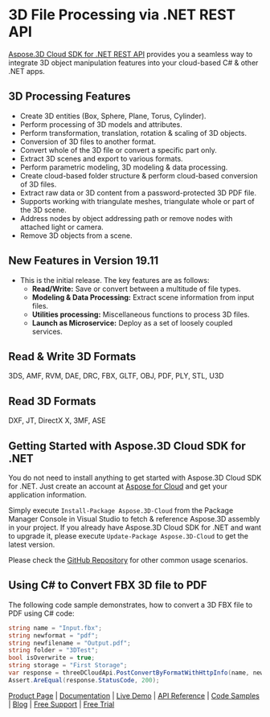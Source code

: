 # 3D File Processing via .NET REST API

[Aspose.3D Cloud SDK for .NET REST API](https://products.aspose.cloud/3d/net) provides you a seamless way to integrate 3D object manipulation features into your cloud-based C# & other .NET apps.

## 3D Processing Features

- Create 3D entities (Box, Sphere, Plane, Torus, Cylinder).
- Perform processing of 3D models and attributes.
- Perform transformation, translation, rotation & scaling of 3D objects.
- Conversion of 3D files to another format.
- Convert whole of the 3D file or convert a specific part only.
- Extract 3D scenes and export to various formats.
- Perform parametric modeling, 3D modeling & data processing.
- Create cloud-based folder structure & perform cloud-based conversion of 3D files.
- Extract raw data or 3D content from a password-protected 3D PDF file.
- Supports working with triangulate meshes, triangulate whole or part of the 3D scene.
- Address nodes by object addressing path or remove nodes with attached light or camera.
- Remove 3D objects from a scene.

## New Features in Version 19.11

- This is the initial release. The key features are as follows:
  - **Read/Write:** Save or convert between a multitude of file types.
  - **Modeling & Data Processing:** Extract scene information from input files.
  - **Utilities processing:** Miscellaneous functions to process 3D files.
  - **Launch as Microservice:** Deploy as a set of loosely coupled services.

## Read & Write 3D Formats

3DS, AMF, RVM, DAE, DRC, FBX, GLTF, OBJ, PDF, PLY, STL, U3D

## Read 3D Formats

DXF, JT, DirectX X, 3MF, ASE

## Getting Started with Aspose.3D Cloud SDK for .NET

You do not need to install anything to get started with Aspose.3D Cloud SDK for .NET. Just create an account at [Aspose for Cloud](https://dashboard.aspose.cloud/#/apps) and get your application information.

Simply execute `Install-Package Aspose.3D-Cloud` from the Package Manager Console in Visual Studio to fetch & reference Aspose.3D assembly in your project. If you already have Aspose.3D Cloud SDK for .NET and want to upgrade it, please execute `Update-Package Aspose.3D-Cloud` to get the latest version.

Please check the [GitHub Repository](https://github.com/aspose-3d-cloud/aspose-3d-cloud-dotnet) for other common usage scenarios.

## Using C# to Convert FBX 3D file to PDF

The following code sample demonstrates, how to convert a 3D FBX file to PDF using C# code:

```csharp
string name = "Input.fbx";
string newformat = "pdf";
string newfilename = "Output.pdf";
string folder = "3DTest";
bool isOverwrite = true;
string storage = "First Storage";
var response = threeDCloudApi.PostConvertByFormatWithHttpInfo(name, newformat, newfilename, folder, isOverwrite, storage);
Assert.AreEqual(response.StatusCode, 200);
```

[Product Page](https://products.aspose.cloud/3d/net) | [Documentation](https://docs.aspose.cloud/display/3dcloud/Aspose.3D+Cloud+Product+Family+Home) | [Live Demo](https://products.aspose.app/3d/family) | [API Reference](https://apireference.aspose.cloud/3d/) | [Code Samples](https://github.com/aspose-3d-cloud/aspose-3d-cloud-dotnet) | [Blog](https://blog.aspose.cloud/category/3d/) | [Free Support](https://forum.aspose.cloud/c/3d) | [Free Trial](https://dashboard.aspose.cloud/#/apps)
